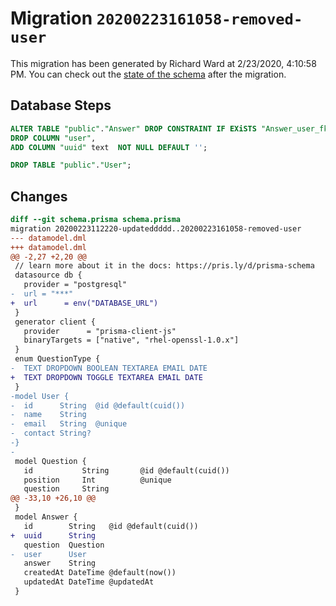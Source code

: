 # Migration `20200223161058-removed-user`

This migration has been generated by Richard Ward at 2/23/2020, 4:10:58 PM.
You can check out the [state of the schema](./schema.prisma) after the migration.

## Database Steps

```sql
ALTER TABLE "public"."Answer" DROP CONSTRAINT IF EXiSTS "Answer_user_fkey",
DROP COLUMN "user",
ADD COLUMN "uuid" text  NOT NULL DEFAULT '';

DROP TABLE "public"."User";
```

## Changes

```diff
diff --git schema.prisma schema.prisma
migration 20200223112220-updateddddd..20200223161058-removed-user
--- datamodel.dml
+++ datamodel.dml
@@ -2,27 +2,20 @@
 // learn more about it in the docs: https://pris.ly/d/prisma-schema
 datasource db {
   provider = "postgresql"
-  url = "***"
+  url      = env("DATABASE_URL")
 }
 generator client {
   provider      = "prisma-client-js"
   binaryTargets = ["native", "rhel-openssl-1.0.x"]
 }
 enum QuestionType {
-  TEXT DROPDOWN BOOLEAN TEXTAREA EMAIL DATE
+  TEXT DROPDOWN TOGGLE TEXTAREA EMAIL DATE
 }
-model User {
-  id      String  @id @default(cuid())
-  name    String
-  email   String  @unique
-  contact String?
-}
-
 model Question {
   id           String       @id @default(cuid())
   position     Int          @unique
   question     String
@@ -33,10 +26,10 @@
 }
 model Answer {
   id        String   @id @default(cuid())
+  uuid      String
   question  Question
-  user      User
   answer    String
   createdAt DateTime @default(now())
   updatedAt DateTime @updatedAt
 }
```


